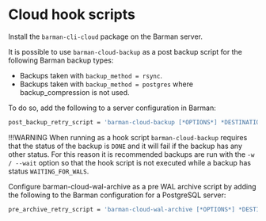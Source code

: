 # Cloud hook scripts

Install the `barman-cli-cloud` package on the Barman server.

It is possible to use `barman-cloud-backup` as a post backup script for the following Barman backup types:

- Backups taken with `backup_method = rsync`.
- Backups taken with `backup_method = postgres` where backup_compression is not used.

To do so, add the following to a server configuration in Barman:
```bash
post_backup_retry_script = 'barman-cloud-backup [*OPTIONS*] *DESTINATION_URL* ${BARMAN_SERVER}
```

!!!WARNING
    When running as a hook script `barman-cloud-backup` requires that the status of the backup is `DONE` and it will fail if the backup has any other status. For this reason it is recommended backups are run with the `-w / --wait` option so that the hook script is not executed while a backup has status `WAITING_FOR_WALS`.

Configure barman-cloud-wal-archive as a pre WAL archive script by adding the following to the Barman configuration for a PostgreSQL server:
```bash
pre_archive_retry_script = 'barman-cloud-wal-archive [*OPTIONS*] *DESTINATION_URL* ${BARMAN_SERVER}'
```